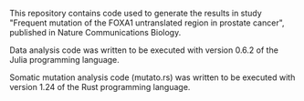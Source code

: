 
This repository contains code used to generate the results in study "Frequent mutation of the FOXA1 untranslated region in prostate cancer", published in Nature Communications Biology.

Data analysis code was written to be executed with version 0.6.2 of the Julia programming language.

Somatic mutation analysis code (mutato.rs) was written to be executed with version 1.24 of the Rust programming language.
